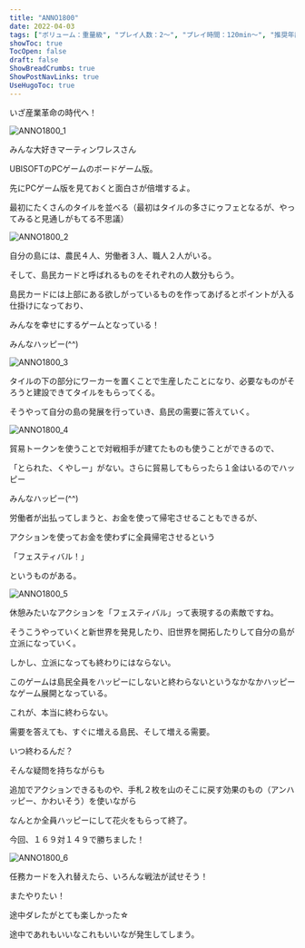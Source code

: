 ```yaml
---
title: "ANNO1800"
date: 2022-04-03
tags: ["ボリューム：重量級", "プレイ人数：2〜", "プレイ時間：120min〜", "推奨年齢：12〜", "ゲームシステム：テックツリー", "作者：MARTIN WALLACE", "版権元：Arclight Games"]
showToc: true
TocOpen: false
draft: false
ShowBreadCrumbs: true
ShowPostNavLinks: true
UseHugoToc: true
---
```


いざ産業革命の時代へ！

![ANNO1800_1](./images/ANNO1800_1.jpg)

みんな大好きマーティンワレスさん

UBISOFTのPCゲームのボードゲーム版。

先にPCゲーム版を見ておくと面白さが倍増するよ。

最初にたくさんのタイルを並べる（最初はタイルの多さにゥフェとなるが、やってみると見通しがもてる不思議）

![ANNO1800_2](./images/ANNO1800_2.jpg)

自分の島には、農民４人、労働者３人、職人２人がいる。

そして、島民カードと呼ばれるものをそれぞれの人数分もらう。

島民カードには上部にある欲しがっているものを作ってあげるとポイントが入る仕掛けになっており、

みんなを幸せにするゲームとなっている！

みんなハッピー(^^)

![ANNO1800_3](./images/ANNO1800_3.jpg)

タイルの下の部分にワーカーを置くことで生産したことになり、必要なものがそろうと建設できてタイルをもらってくる。

そうやって自分の島の発展を行っていき、島民の需要に答えていく。

![ANNO1800_4](./images/ANNO1800_4.jpg)

貿易トークンを使うことで対戦相手が建てたものも使うことができるので、

「とられた、くやしー」がない。さらに貿易してもらったら１金はいるのでハッピー

みんなハッピー(^^)

労働者が出払ってしまうと、お金を使って帰宅させることもできるが、

アクションを使ってお金を使わずに全員帰宅させるという

「フェスティバル！」

というものがある。

![ANNO1800_5](./images/ANNO1800_5.jpg)


休憩みたいなアクションを「フェスティバル」って表現するの素敵ですね。


そうこうやっていくと新世界を発見したり、旧世界を開拓したりして自分の島が立派になっていく。

しかし、立派になっても終わりにはならない。

このゲームは島民全員をハッピーにしないと終わらないというなかなかハッピーなゲーム展開となっている。

これが、本当に終わらない。

需要を答えても、すぐに増える島民、そして増える需要。

いつ終わるんだ？

そんな疑問を持ちながらも

追加でアクションできるものや、手札２枚を山のそこに戻す効果のもの（アンハッピー、かわいそう）を使いながら

なんとか全員ハッピーにして花火をもらって終了。

今回、１６９対１４９で勝ちました！

![ANNO1800_6](./images/ANNO1800_6.jpg)

任務カードを入れ替えたら、いろんな戦法が試せそう！

またやりたい！

途中ダレたがとても楽しかった☆



途中であれもいいなこれもいいなが発生してしまう。
